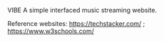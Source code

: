 VIBE
A simple interfaced music streaming website. 

Reference websites: 
https://techstacker.com/ ;
https://www.w3schools.com/
